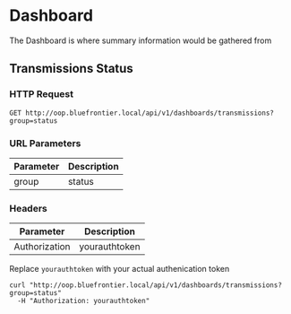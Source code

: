 # Dashboard

The Dashboard is where summary information would be gathered from


[//]:#(*****************************************************************************)

## Transmissions Status

### HTTP Request

`GET http://oop.bluefrontier.local/api/v1/dashboards/transmissions?group=status`


### URL Parameters

Parameter | Description
--------- | -----------
group | status


### Headers

Parameter | Description
--------- | -----------
Authorization | yourauthtoken

<aside class="notice">Replace <code>yourauthtoken</code> with your actual authenication token</aside>

```shell
curl "http://oop.bluefrontier.local/api/v1/dashboards/transmissions?group=status"
  -H "Authorization: yourauthtoken"
```
